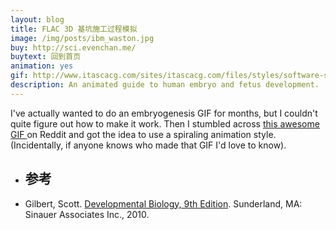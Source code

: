 ```yaml
---
layout: blog
title: FLAC 3D 基坑施工过程模拟
image: /img/posts/ibm_waston.jpg
buy: http://sci.evenchan.me/
buytext: 回到首页
animation: yes
gif: http://www.itascacg.com/sites/itascacg.com/files/styles/software-slideshow/public/software-slideshow/Webpage%20Slide%20Show%2011_1.png?itok=qkT9pq-C
description: An animated guide to human embryo and fetus development. 
---
```



I've actually wanted to do an embryogenesis GIF for months, but I couldn't quite figure out how to make it work. Then I stumbled across <a href="http://imgur.com/0MNXclx" target="_blank">this awesome GIF </a> on Reddit and got the idea to use a spiraling animation style. (Incidentally, if anyone knows who made that GIF I'd love to know).

 

<ul class="sources"> 
<li> <h2> 参考 </h2></li>
<li> Gilbert, Scott. <u>Developmental Biology, 9th Edition</u>. Sunderland, MA: Sinauer Associates Inc., 2010. 
</li>
</ul>